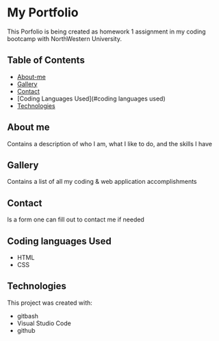 # My Portfolio
This Porfolio is being created as homework 1 assignment in my coding bootcamp with NorthWestern University.

## Table of Contents
* [About-me](#About-me)
* [Gallery](#galleries)
* [Contact](#contact)
* [Coding Languages Used](#coding languages used)
* [Technologies](#technologies)

## About me
Contains a description of who I am, what I like to do, and the skills I have

## Gallery	
Contains a list of all my coding & web application accomplishments

## Contact
Is a form one can fill out to contact me if needed 

## Coding languages Used
* HTML
* CSS

## Technologies
This project was created with:
* gitbash
* Visual Studio Code
* github
